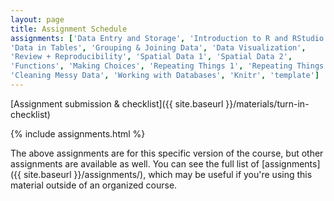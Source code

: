 ```yaml
---
layout: page
title: Assignment Schedule
assignments: ['Data Entry and Storage', 'Introduction to R and RStudio',
'Data in Tables', 'Grouping & Joining Data', 'Data Visualization',
'Review + Reproducibility', 'Spatial Data 1', 'Spatial Data 2', 
'Functions', 'Making Choices', 'Repeating Things 1', 'Repeating Things 2',
'Cleaning Messy Data', 'Working with Databases', 'Knitr', 'template']
---
```



[Assignment submission & checklist]({{ site.baseurl }}/materials/turn-in-checklist)

{% include assignments.html %}

The above assignments are for this specific version of the course, but other
assignments are available as well. You can see the full list of
[assignments]({{ site.baseurl }}/assignments/), which may be useful if you're using this material
outside of an organized course.

<!-- Schedule Management
- Update the `assignments:` list with `title:` from `assignments/` files. 
- Add 'Template' to `assignments:` to view the course template from `docs/`. 
- The remaining content should be left AS IS.
-->
